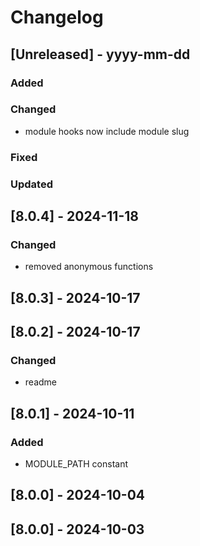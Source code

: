 # Changelog
## [Unreleased] - yyyy-mm-dd

### Added

### Changed
- module hooks now include module slug

### Fixed

### Updated

## [8.0.4] - 2024-11-18


### Changed
- removed anonymous functions

## [8.0.3] - 2024-10-17


## [8.0.2] - 2024-10-17


### Changed
- readme

## [8.0.1] - 2024-10-11


### Added
- MODULE_PATH constant

## [8.0.0] - 2024-10-04


## [8.0.0] - 2024-10-03
